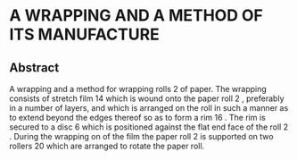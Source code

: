 # A WRAPPING AND A METHOD OF ITS MANUFACTURE

## Abstract
A wrapping and a method for wrapping rolls 2 of paper. The wrapping consists of stretch film 14 which is wound onto the paper roll 2 , preferably in a number of layers, and which is arranged on the roll in such a manner as to extend beyond the edges thereof so as to form a rim 16 . The rim is secured to a disc 6 which is positioned against the flat end face of the roll 2 . During the wrapping on of the film the paper roll 2 is supported on two rollers 20 which are arranged to rotate the paper roll.